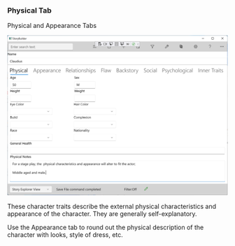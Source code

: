 ### Physical Tab ###
Physical and Appearance Tabs <br/>

![](Clipboard-Image-50.png)


These character traits describe the external physical characteristics and appearance of the character.  They are generally self-explanatory. <br/>

Use the Appearance tab to round out the physical description of the character with looks, style of dress, etc. <br/>


